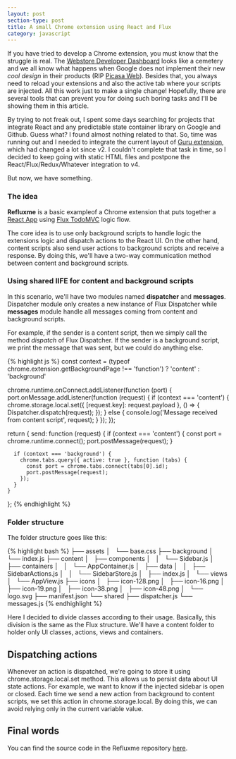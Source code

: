 ```yaml
---
layout: post
section-type: post
title: A small Chrome extension using React and Flux
category: javascript
---
```


If you have tried to develop a Chrome extension, you must know that the struggle is real. The [Webstore Developer Dashboard](https://chrome.google.com/webstore/developer/dashboard
) looks like a cemetery and we all know what happens when Google does not implement their new *cool design* in their products (RIP [Picasa Web](http://googlephotos.blogspot.com.br/2016/02/moving-on-from-picasa.html)). Besides that, you always need to reload your extensions and also the active tab where your scripts are injected. All this work just to make a single change! Hopefully, there are several tools that can prevent you for doing such boring tasks and I'll be showing them in this article.

By trying to not freak out, I spent some days searching for projects that integrate React and any predictable state container library on Google and Github. Guess what? I found almost nothing related to that. So, time was running out and I needed to integrate the current layout of [Guru extension](https://chrome.google.com/webstore/detail/guru/ekahpenefeneekjoanbhkodldleballn), which had changed a lot since v2. I couldn't complete that task in time, so I decided to keep going with static HTML files and postpone the React/Flux/Redux/Whatever integration to v4.

But now, we have something.

### The idea

**Refluxme** is a basic exampleof a Chrome extension that puts together a [React App](https://facebook.github.io/react/blog/2016/07/22/create-apps-with-no-configuration.html) using [Flux TodoMVC](https://github.com/facebook/flux/tree/master/examples/flux-todomvc) logic flow.

The core idea is to use only background scripts to handle logic the extensions logic and dispatch actions to the React UI. On the other hand, content scripts also send user actions to background scripts and receive a response. By doing this, we'll have a two-way communication method between content and background scripts.

### Using shared IIFE for content and background scripts

In this scenario, we'll have two modules named **dispatcher** and  **messages**. Dispatcher module only creates a new instance of Flux Dispatcher while **messages** module handle all messages coming from content and background scripts.

For example, if the sender is a content script, then we simply call the method *dispatch* of Flux Dispatcher. If the sender is a background script, we print the message that was sent, but we could do anything else.

{% highlight js %}
const context = (typeof chrome.extension.getBackgroundPage !== 'function') ? 'content' : 'background'

  chrome.runtime.onConnect.addListener(function (port) {
    port.onMessage.addListener(function (request) {
      if (context === 'content') {
        chrome.storage.local.set({ [request.key]: request.payload }, () => {
          Dispatcher.dispatch(request);
        });
      } else {
        console.log('Message received from content script', request);
      }
    });
  });

  return {
    send: function (request) {
      if (context === 'content') {
        const port = chrome.runtime.connect();
        port.postMessage(request);
      }

      if (context === 'background') {
        chrome.tabs.query({ active: true }, function (tabs) {
          const port = chrome.tabs.connect(tabs[0].id);
          port.postMessage(request);
        });
      }
    }
  };
{% endhighlight %}

### Folder structure

The folder structure goes like this:

{% highlight bash %}
├── assets
│   └── base.css
├── background
│   └── index.js
├── content
│   ├── components
│   │   └── Sidebar.js
│   ├── containers
│   │   └── AppContainer.js
│   ├── data
│   │   ├── SidebarActions.js
│   │   └── SidebarStore.js
│   ├── index.js
│   └── views
│       └── AppView.js
├── icons
│   ├── icon-128.png
│   ├── icon-16.png
│   ├── icon-19.png
│   ├── icon-38.png
│   ├── icon-48.png
│   └── logo.svg
├── manifest.json
└── shared
    ├── dispatcher.js
    └── messages.js
{% endhighlight %}

Here I decided to divide classes according to their usage. Basically, this division is the same as the Flux structure. We'll have a content folder to holder only UI classes, actions, views and containers.

## Dispatching actions

Whenever an action is dispatched, we're going to store it using chrome.storage.local.set method. This allows us to persist data about UI state actions. For example, we want to know if the injected sidebar is open or closed. Each time we send a new action from background to content scripts, we set this action in chrome.storage.local. By doing this, we can avoid relying only in the current variable value.

## Final words

You can find the source code in the Refluxme repository [here](https://github.com/herodrigues/refluxme).
